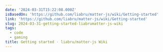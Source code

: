 ```yaml
---
date: '2024-03-31T15:22:08.000Z'
isBasedOn: 'https://github.com/liabru/matter-js/wiki/Getting-started'
link: 'https://github.com/liabru/matter-js/wiki/Getting-started'
slug: 2024-03-31-getting-started-liabrumatter-js-wiki
tags:
  - code
  - gaming
title: Getting started · liabru/matter-js Wiki
---
```


